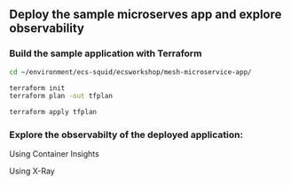 ## Deploy the sample microserves app and explore observability

### Build the sample application with Terraform

```bash
cd ~/environment/ecs-squid/ecsworkshop/mesh-microservice-app/
```

```bash
terraform init
terraform plan -out tfplan
```

```bash
terraform apply tfplan
```

### Explore the observabilty of the deployed application:

Using Container Insights

Using X-Ray



